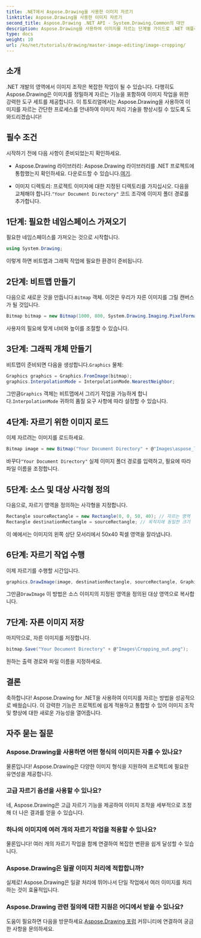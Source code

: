 ```yaml
---
title: .NET에서 Aspose.Drawing을 사용한 이미지 자르기
linktitle: Aspose.Drawing을 사용한 이미지 자르기
second_title: Aspose.Drawing .NET API - System.Drawing.Common의 대안
description: Aspose.Drawing을 사용하여 이미지를 자르는 단계별 가이드로 .NET 애플리케이션에서 이미지 조작의 힘을 활용하세요. 이 튜토리얼은 비트맵을 만드는 것부터 최종적으로 자른 이미지를 저장하는 것까지 알아야 할 모든 것을 다룹니다.
type: docs
weight: 10
url: /ko/net/tutorials/drawing/master-image-editing/image-cropping/
---
```

## 소개

.NET 개발의 영역에서 이미지 조작은 복잡한 작업이 될 수 있습니다. 다행히도 Aspose.Drawing은 이미지를 정밀하게 자르는 기능을 포함하여 이미지 작업을 위한 강력한 도구 세트를 제공합니다. 이 튜토리얼에서는 Aspose.Drawing을 사용하여 이미지를 자르는 간단한 프로세스를 안내하여 이미지 처리 기술을 향상시킬 수 있도록 도와드리겠습니다!

## 필수 조건

시작하기 전에 다음 사항이 준비되었는지 확인하세요.

-  Aspose.Drawing 라이브러리: Aspose.Drawing 라이브러리를 .NET 프로젝트에 통합했는지 확인하세요. 다운로드할 수 있습니다.[여기](https://releases.aspose.com/drawing/net/).
  
-  이미지 디렉토리: 프로젝트 이미지에 대한 지정된 디렉토리를 가지십시오. 다음을 교체해야 합니다.`"Your Document Directory"` 코드 조각에 이미지 폴더 경로를 추가합니다.

## 1단계: 필요한 네임스페이스 가져오기

필요한 네임스페이스를 가져오는 것으로 시작합니다.

```csharp
using System.Drawing;
```

이렇게 하면 비트맵과 그래픽 작업에 필요한 환경이 준비됩니다.

## 2단계: 비트맵 만들기

 다음으로 새로운 것을 만듭니다.`Bitmap` 객체. 이것은 우리가 자른 이미지를 그릴 캔버스가 될 것입니다.

```csharp
Bitmap bitmap = new Bitmap(1000, 800, System.Drawing.Imaging.PixelFormat.Format32bppPArgb);
```

사용자의 필요에 맞게 너비와 높이를 조절할 수 있습니다.

## 3단계: 그래픽 개체 만들기

 비트맵이 준비되면 다음을 생성합니다.`Graphics` 물체:

```csharp
Graphics graphics = Graphics.FromImage(bitmap);
graphics.InterpolationMode = InterpolationMode.NearestNeighbor;
```

 그만큼`Graphics` 객체는 비트맵에서 그리기 작업을 가능하게 합니다.`InterpolationMode` 귀하의 품질 요구 사항에 따라 설정할 수 있습니다.

## 4단계: 자르기 위한 이미지 로드

이제 자르려는 이미지를 로드하세요.

```csharp
Bitmap image = new Bitmap("Your Document Directory" + @"Images\aspose_logo.png");
```

 바꾸다`"Your Document Directory"` 실제 이미지 폴더 경로를 입력하고, 필요에 따라 파일 이름을 조정합니다.

## 5단계: 소스 및 대상 사각형 정의

다음으로, 자르기 영역을 정의하는 사각형을 지정합니다.

```csharp
Rectangle sourceRectangle = new Rectangle(0, 0, 50, 40); // 자르는 영역
Rectangle destinationRectangle = sourceRectangle; // 목적지에 동일한 크기
```

이 예에서는 이미지의 왼쪽 상단 모서리에서 50x40 픽셀 영역을 잘라냅니다.

## 6단계: 자르기 작업 수행

이제 자르기를 수행할 시간입니다.

```csharp
graphics.DrawImage(image, destinationRectangle, sourceRectangle, GraphicsUnit.Pixel);
```

 그만큼`DrawImage` 이 방법은 소스 이미지의 지정된 영역을 정의된 대상 영역으로 복사합니다.

## 7단계: 자른 이미지 저장

마지막으로, 자른 이미지를 저장합니다.

```csharp
bitmap.Save("Your Document Directory" + @"Images\Cropping_out.png");
```

원하는 출력 경로와 파일 이름을 지정하세요.

## 결론

축하합니다! Aspose.Drawing for .NET을 사용하여 이미지를 자르는 방법을 성공적으로 배웠습니다. 이 강력한 기능은 프로젝트에 쉽게 적용하고 통합할 수 있어 이미지 조작 및 향상에 대한 새로운 가능성을 열어줍니다.

## 자주 묻는 질문

### Aspose.Drawing을 사용하면 어떤 형식의 이미지든 자를 수 있나요?

물론입니다! Aspose.Drawing은 다양한 이미지 형식을 지원하여 프로젝트에 필요한 유연성을 제공합니다.

### 고급 자르기 옵션을 사용할 수 있나요?

네, Aspose.Drawing은 고급 자르기 기능을 제공하여 이미지 조작을 세부적으로 조정해 더 나은 결과를 얻을 수 있습니다.

### 하나의 이미지에 여러 개의 자르기 작업을 적용할 수 있나요?

물론입니다! 여러 개의 자르기 작업을 함께 연결하여 복잡한 변환을 쉽게 달성할 수 있습니다.

### Aspose.Drawing은 일괄 이미지 처리에 적합합니까?

실제로! Aspose.Drawing은 일괄 처리에 뛰어나서 단일 작업에서 여러 이미지를 처리하는 것이 효율적입니다.

### Aspose.Drawing 관련 질의에 대한 지원은 어디에서 받을 수 있나요?

 도움이 필요하면 다음을 방문하세요.[Aspose.Drawing 포럼](https://forum.aspose.com/c/diagram/17) 커뮤니티에 연결하여 궁금한 사항을 문의하세요.